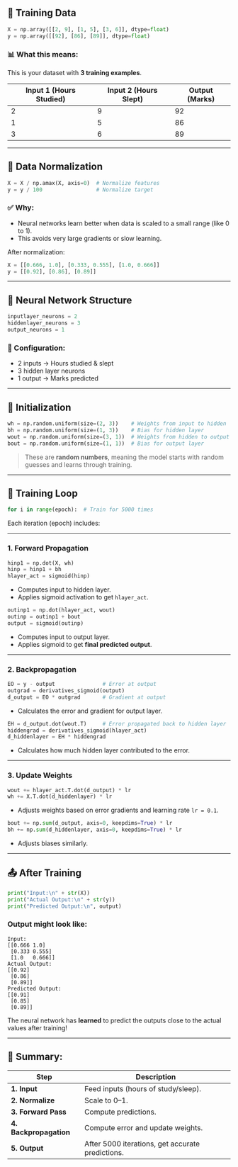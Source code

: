 
## 🔢 Training Data

```python
X = np.array([[2, 9], [1, 5], [3, 6]], dtype=float)
y = np.array([[92], [86], [89]], dtype=float)
```

### 📊 What this means:

This is your dataset with **3 training examples**.

| Input 1 (Hours Studied) | Input 2 (Hours Slept) | Output (Marks) |
| ----------------------- | --------------------- | -------------- |
| 2                       | 9                     | 92             |
| 1                       | 5                     | 86             |
| 3                       | 6                     | 89             |

---

## 🔄 Data Normalization

```python
X = X / np.amax(X, axis=0)  # Normalize features
y = y / 100                 # Normalize target
```

### ✅ Why:

* Neural networks learn better when data is scaled to a small range (like 0 to 1).
* This avoids very large gradients or slow learning.

After normalization:

```python
X = [[0.666, 1.0], [0.333, 0.555], [1.0, 0.666]]
y = [[0.92], [0.86], [0.89]]
```

---

## 🧠 Neural Network Structure

```python
inputlayer_neurons = 2
hiddenlayer_neurons = 3
output_neurons = 1
```

### 🔧 Configuration:

* 2 inputs → Hours studied & slept
* 3 hidden layer neurons
* 1 output → Marks predicted

---

## 🏁 Initialization

```python
wh = np.random.uniform(size=(2, 3))    # Weights from input to hidden
bh = np.random.uniform(size=(1, 3))    # Bias for hidden layer
wout = np.random.uniform(size=(3, 1))  # Weights from hidden to output
bout = np.random.uniform(size=(1, 1))  # Bias for output layer
```

> These are **random numbers**, meaning the model starts with random guesses and learns through training.

---

## 🔁 Training Loop

```python
for i in range(epoch):  # Train for 5000 times
```

Each iteration (epoch) includes:

---

### 1. **Forward Propagation**

```python
hinp1 = np.dot(X, wh)
hinp = hinp1 + bh
hlayer_act = sigmoid(hinp)
```

* Computes input to hidden layer.
* Applies sigmoid activation to get `hlayer_act`.

```python
outinp1 = np.dot(hlayer_act, wout)
outinp = outinp1 + bout
output = sigmoid(outinp)
```

* Computes input to output layer.
* Applies sigmoid to get **final predicted output**.

---

### 2. **Backpropagation**

```python
EO = y - output               # Error at output
outgrad = derivatives_sigmoid(output)
d_output = EO * outgrad       # Gradient at output
```

* Calculates the error and gradient for output layer.

```python
EH = d_output.dot(wout.T)     # Error propagated back to hidden layer
hiddengrad = derivatives_sigmoid(hlayer_act)
d_hiddenlayer = EH * hiddengrad
```

* Calculates how much hidden layer contributed to the error.

---

### 3. **Update Weights**

```python
wout += hlayer_act.T.dot(d_output) * lr
wh += X.T.dot(d_hiddenlayer) * lr
```

* Adjusts weights based on error gradients and learning rate `lr = 0.1`.

```python
bout += np.sum(d_output, axis=0, keepdims=True) * lr
bh += np.sum(d_hiddenlayer, axis=0, keepdims=True) * lr
```

* Adjusts biases similarly.

---

## 📤 After Training

```python
print("Input:\n" + str(X))
print("Actual Output:\n" + str(y))
print("Predicted Output:\n", output)
```

### Output might look like:

```text
Input:
[[0.666 1.0]
 [0.333 0.555]
 [1.0   0.666]]
Actual Output:
[[0.92]
 [0.86]
 [0.89]]
Predicted Output:
[[0.91]
 [0.85]
 [0.89]]
```

The neural network has **learned** to predict the outputs close to the actual values after training!

---

## 📌 Summary:

| Step                   | Description                                      |
| ---------------------- | ------------------------------------------------ |
| **1. Input**           | Feed inputs (hours of study/sleep).              |
| **2. Normalize**       | Scale to 0–1.                                    |
| **3. Forward Pass**    | Compute predictions.                             |
| **4. Backpropagation** | Compute error and update weights.                |
| **5. Output**          | After 5000 iterations, get accurate predictions. |


